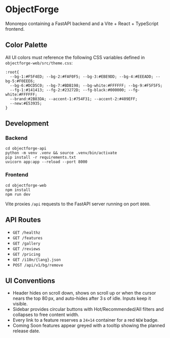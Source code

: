 # ObjectForge

Monorepo containing a FastAPI backend and a Vite + React + TypeScript frontend.

## Color Palette
All UI colors must reference the following CSS variables defined in `objectforge-web/src/theme.css`:

```
:root{
  --bg-1:#F5F4ED; --bg-2:#FAF0F5; --bg-3:#EBE9DD; --bg-4:#EEEADD; --bg-5:#F0EEE6;
  --bg-6:#DCD5C0; --bg-7:#BDB198; --bg-white:#FFFFFF; --bg-9:#F5F5F5;
  --fg-1:#141413; --fg-2:#23272D; --fg-black:#000000; --fg-white:#FFFFFF;
  --brand:#2B83DA; --accent-1:#754F31; --accent-2:#409EFF;
  --new:#E53935;
}
```

## Development
### Backend
```
cd objectforge-api
python -m venv .venv && source .venv/bin/activate
pip install -r requirements.txt
uvicorn app:app --reload --port 8000
```

### Frontend
```
cd objectforge-web
npm install
npm run dev
```
Vite proxies `/api` requests to the FastAPI server running on port `8000`.

## API Routes
- `GET /healthz`
- `GET /features`
- `GET /gallery`
- `GET /reviews`
- `GET /pricing`
- `GET /i18n/{lang}.json`
- `POST /api/v1/bg/remove`

## UI Conventions
- Header hides on scroll down, shows on scroll up or when the cursor nears the top 80 px, and auto-hides after 3 s of idle. Inputs keep it visible.
- Sidebar provides circular buttons with Hot/Recommended/All filters and collapses to free content width.
- Every link to a feature reserves a `24×14` container for a red `NEW` badge.
- Coming Soon features appear greyed with a tooltip showing the planned release date.


